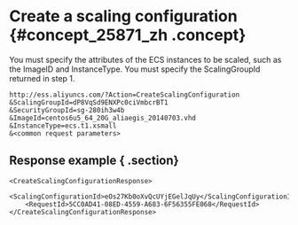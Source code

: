# Create a scaling configuration {#concept_25871_zh .concept}

You must specify the attributes of the ECS instances to be scaled, such as the ImageID and InstanceType. You must specify the ScalingGroupId returned in step 1.

```
http://ess.aliyuncs.com/?Action=CreateScalingConfiguration
&ScalingGroupId=dP8VqSd9ENXPc0ciVmbcrBT1
&SecurityGroupId=sg-280ih3w4b
&ImageId=centos6u5_64_20G_aliaegis_20140703.vhd
&InstanceType=ecs.t1.xsmall
&<common request parameters>
```

## Response example { .section}

```
<CreateScalingConfigurationResponse>
    <ScalingConfigurationId>eOs27Kb0oXvQcUYjEGelJqUy</ScalingConfigurationId>
    <RequestId>5CC0AD41-08ED-4559-A683-6F56355FE068</RequestId>
</CreateScalingConfigurationResponse>
```

